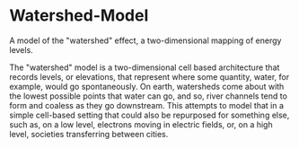 # Watershed-Model
A model of the "watershed" effect, a two-dimensional mapping of energy levels.

The "watershed" model is a two-dimensional cell based architecture that records levels, or elevations, that represent where some quantity, water, for example, would go spontaneously. On earth, watersheds come about with the lowest possible points that water can go, and so, river channels tend to form and coaless as they go downstream. This attempts to model that in a simple cell-based setting that could also be repurposed for something else, such as, on a low level, electrons moving in electric fields, or, on a high level, societies transferring between cities.